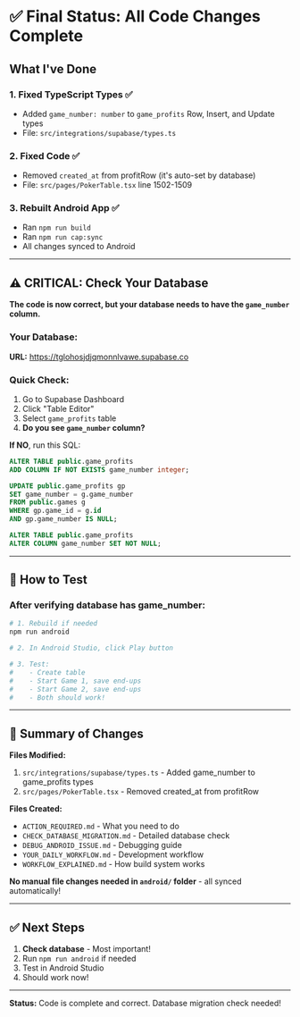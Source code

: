 # ✅ Final Status: All Code Changes Complete

## What I've Done

### 1. Fixed TypeScript Types ✅
- Added `game_number: number` to `game_profits` Row, Insert, and Update types
- File: `src/integrations/supabase/types.ts`

### 2. Fixed Code ✅
- Removed `created_at` from profitRow (it's auto-set by database)
- File: `src/pages/PokerTable.tsx` line 1502-1509

### 3. Rebuilt Android App ✅
- Ran `npm run build`
- Ran `npm run cap:sync`
- All changes synced to Android

---

## ⚠️ CRITICAL: Check Your Database

**The code is now correct, but your database needs to have the `game_number` column.**

### Your Database:
**URL:** https://tglohosjdjqmonnlvawe.supabase.co

### Quick Check:
1. Go to Supabase Dashboard
2. Click "Table Editor"
3. Select `game_profits` table
4. **Do you see `game_number` column?**

**If NO**, run this SQL:

```sql
ALTER TABLE public.game_profits 
ADD COLUMN IF NOT EXISTS game_number integer;

UPDATE public.game_profits gp
SET game_number = g.game_number
FROM public.games g
WHERE gp.game_id = g.id
AND gp.game_number IS NULL;

ALTER TABLE public.game_profits 
ALTER COLUMN game_number SET NOT NULL;
```

---

## 🧪 How to Test

### After verifying database has game_number:

```bash
# 1. Rebuild if needed
npm run android

# 2. In Android Studio, click Play button

# 3. Test:
#    - Create table
#    - Start Game 1, save end-ups
#    - Start Game 2, save end-ups
#    - Both should work!
```

---

## 📝 Summary of Changes

**Files Modified:**
1. `src/integrations/supabase/types.ts` - Added game_number to game_profits types
2. `src/pages/PokerTable.tsx` - Removed created_at from profitRow

**Files Created:**
- `ACTION_REQUIRED.md` - What you need to do
- `CHECK_DATABASE_MIGRATION.md` - Detailed database check
- `DEBUG_ANDROID_ISSUE.md` - Debugging guide
- `YOUR_DAILY_WORKFLOW.md` - Development workflow
- `WORKFLOW_EXPLAINED.md` - How build system works

**No manual file changes needed in `android/` folder** - all synced automatically!

---

## ✅ Next Steps

1. **Check database** - Most important!
2. Run `npm run android` if needed
3. Test in Android Studio
4. Should work now!

---

**Status:** Code is complete and correct. Database migration check needed!

